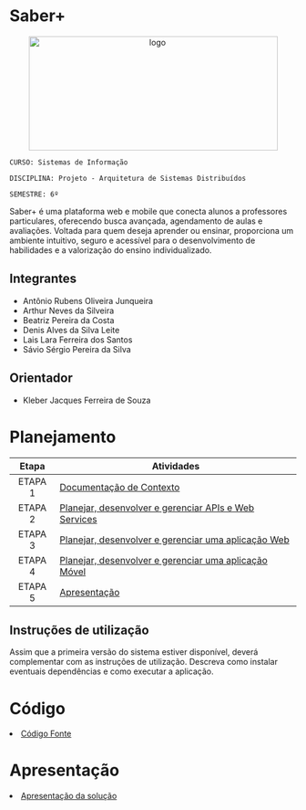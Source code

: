 # Saber+

<div align=center>
<img width="437" height="200" alt="logo" src="https://github.com/user-attachments/assets/28293d83-8072-4940-95c7-931fe32a1330"/>
</div>

`CURSO: Sistemas de Informação`

`DISCIPLINA: Projeto - Arquitetura de Sistemas Distribuídos`

`SEMESTRE: 6º`

Saber+ é uma plataforma web e mobile que conecta alunos a professores particulares, oferecendo busca avançada, agendamento de aulas e avaliações. Voltada para quem deseja aprender ou ensinar, proporciona um ambiente intuitivo, seguro e acessível para o desenvolvimento de habilidades e a valorização do ensino individualizado.

## Integrantes

* Antônio Rubens Oliveira Junqueira
* Arthur Neves da Silveira
* Beatriz Pereira da Costa
* Denis Alves da Silva Leite
* Lais Lara Ferreira dos Santos
* Sávio Sérgio Pereira da Silva

## Orientador

* Kleber Jacques Ferreira de Souza

# Planejamento

| Etapa         | Atividades |
|  :----:   | ----------- |
| ETAPA 1         |[Documentação de Contexto](docs/contexto.md) <br> |
| ETAPA 2         |[Planejar, desenvolver e gerenciar APIs e Web Services](docs/backend-apis.md) <br> |
| ETAPA 3         |[Planejar, desenvolver e gerenciar uma aplicação Web](docs/frontend-web.md) |
| ETAPA 4        |[Planejar, desenvolver e gerenciar uma aplicação Móvel](docs/frontend-mobile.md) <br>  |
| ETAPA 5         | [Apresentação](presentation/README.md) |
## Instruções de utilização

Assim que a primeira versão do sistema estiver disponível, deverá complementar com as instruções de utilização. Descreva como instalar eventuais dependências e como executar a aplicação.

# Código

<li><a href="src/README.md"> Código Fonte</a></li>

# Apresentação

<li><a href="presentation/README.md"> Apresentação da solução</a></li>
